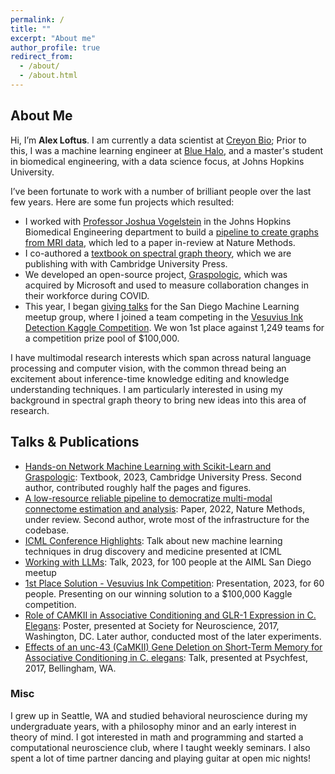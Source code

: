 ```yaml
---
permalink: /
title: ""
excerpt: "About me"
author_profile: true
redirect_from: 
  - /about/
  - /about.html
---
```


About Me
---
Hi, I’m **Alex Loftus**. I am currently a data scientist at [Creyon Bio](creyonbio.com); Prior to this, I was a machine learning engineer at [Blue Halo](https://bluehalo.com/), and a master's student in biomedical engineering, with a data science focus, at Johns Hopkins University.

I’ve been fortunate to work with a number of brilliant people over the last few years. Here are some fun projects which resulted:
 - I worked with [Professor Joshua Vogelstein](https://www.neurodata.io) in the Johns Hopkins Biomedical Engineering department to build a [pipeline to create graphs from MRI data](https://github.com/neurodata/m2g), which led to a paper in-review at Nature Methods. 
 - I co-authored a [textbook on spectral graph theory](https://www.docs.neurodata.io/graph-stats-book/coverpage.html), which we are publishing with with Cambridge University Press. 
 - We developed an open-source project, [Graspologic](https://www.github.com/microsoft/graspologic), which was acquired by Microsoft and used to measure collaboration changes in their workforce during COVID. 
 - This year, I began [giving talks](https://www.youtube.com/@SanDiegoMachineLearning/videos) for the San Diego Machine Learning meetup group, where I joined a team competing in the [Vesuvius Ink Detection Kaggle Competition](https://www.kaggle.com/competitions/vesuvius-challenge-ink-detection). We won 1st place against 1,249 teams for a competition prize pool of $100,000.

I have multimodal research interests which span across natural language processing and computer vision, with the common thread being an excitement about inference-time knowledge editing and knowledge understanding techniques. I am particularly interested in using my background in spectral graph theory to bring new ideas into this area of research.

## Talks & Publications
- [Hands-on Network Machine Learning with Scikit-Learn and Graspologic](http://docs.neurodata.io/graph-stats-book/coverpage.html): Textbook, 2023, Cambridge University Press. Second author, contributed roughly half the pages and figures.
- [A low-resource reliable pipeline to democratize multi-modal connectome estimation and analysis](https://www.biorxiv.org/content/10.1101/2021.11.01.466686v1): Paper, 2022, Nature Methods, under review. Second author, wrote most of the infrastructure for the codebase.
- [ICML Conference Highlights](https://www.youtube.com/watch?v=V_hcmfdJzF8): Talk about new machine learning techniques in drug discovery and medicine presented at ICML
- [Working with LLMs](https://lu.ma/aisd1): Talk, 2023, for 100 people at the AIML San Diego meetup
- [1st Place Solution - Vesuvius Ink Competition](https://www.youtube.com/watch?v=IWySc8s00P0): Presentation, 2023, for 60 people. Presenting on our winning solution to a \$100,000 Kaggle competition.
- [Role of CAMKII in Associative Conditioning and GLR-1 Expression in C. Elegans](https://imgur.com/a/f2TxUt9): Poster, presented at Society for Neuroscience, 2017, Washington, DC. Later author, conducted most of the later experiments.
- [Effects of an unc-43 (CaMKII) Gene Deletion on Short-Term Memory for Associative Conditioning in C. elegans](): Talk, presented at Psychfest, 2017, Bellingham, WA.

### Misc
I grew up in Seattle, WA and studied behavioral neuroscience during my undergraduate years, with a philosophy minor and an early interest in theory of mind. I got interested in math and programming and started a computational neuroscience club, where I taught weekly seminars. I also spent a lot of time partner dancing and playing guitar at open mic nights!

<!-- 
Talks
=====

TODO:

about section
Papers
Talks
Teaching
include resume
misc section -->